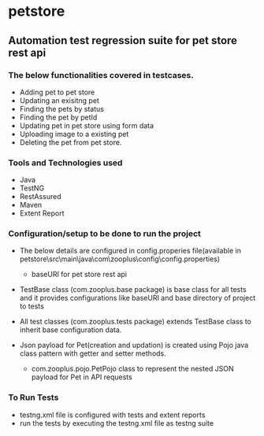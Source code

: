 # petstore


## Automation test regression suite for pet store rest api

### The below functionalities covered in testcases.

* Adding pet to pet store
* Updating an exisitng pet
* Finding the pets by status
* Finding the pet by petId
* Updating pet in pet store using form data
* Uploading image to a existing pet
* Deleting the pet from pet store.


### Tools and Technologies used

* Java
* TestNG
* RestAssured
* Maven
* Extent Report

### Configuration/setup to be done to run the project

* The below details are configured in config.properies file(available in petstore\src\main\java\com\zooplus\config\config.properties)
	* baseURI for pet store rest api

* TestBase class (com.zooplus.base package) is base class for all tests and it provides configurations like baseURI and base directory of project to tests
* All test classes (com.zooplus.tests package) extends TestBase class to inherit base configuration data.
* Json payload for Pet(creation and updation) is created using Pojo java class pattern with getter and setter methods.
	* com.zooplus.pojo.PetPojo class to represent the nested JSON payload for Pet in API requests

### To Run Tests
* testng.xml file is configured with tests and extent reports
* run the tests by executing the testng.xml file as testng suite


